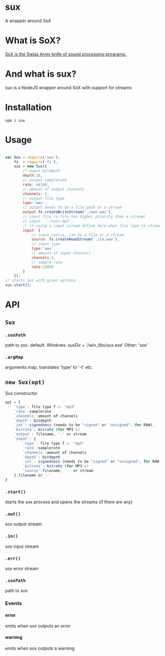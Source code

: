sux
===

A wrapper around SoX

What is SoX?
=====

[SoX is the Swiss Army knife of sound processing programs.](http://sox.sourceforge.net/)


And what is sux?
=====

sux is a NodeJS wrapper around SoX with support for streams

Installation
======

```
npm i sux
```

Usage
====

```javascript

var Sux = require('sux'),
	fs  = require('fs'),
	sux = new Sux({
		// ouput bitdepth
		depth:16,
		// output samplerate
		rate: 44100,
		// amount of output channels
		channels: 2,
		// output file type
		type:'wav',
		// output needs to be a file path or a stream
		output:fs.createWriteStream('./out.wav'),
		// input file (a file has higher priority then a stream)
		// input: './test.mp3',
		// if using a input stream define here what file type is streamed in
		input: {
			// input source, can be a file or a stream
			source: fs.createReadStream('./in.wav'),
			// input type
			type:'wav',
			// amount of input channels
			channels:1,
			// sample rate
			rate:22050
		}
	});
// starts SoX with given options
sux.start();

```

# API


## `Sux`


### `.soxPath`

path to sox.
default:
 Windows: suxDir + '/win_libs/sox.exe'
 Other: 'sox'

### `.argMap`

arguments map, translates 'type' to '-t' etc.

## `new Sux(opt)`

Sux constructor
```javascript
opt = {  
	`type`: file type f.x. "mp3"
	`rate`:samplerate  
	`channels`:amount of channels  
	`depth`: bitdepth  
	`int`: signedness (needs to be "signed" or "unsigned", for RAW),  
	`bitrate`: bitrate (for MP3's)  
	`output`: filename, '-' or stream
	`input`: {  
		`type`: file type f.x. "mp3"  
		`rate`:samplerate  
		`channels`:amount of channels  
		`depth`: bitdepth  
		`int`: signedness (needs to be "signed" or "unsigned", for RAW),  
		`bitrate`: bitrate (for MP3's)  
		`source`:filename, '-' or stream  
	},filename or '-'
}  
```

### `.start()`

starts the sox process and opens the streams (if there are any)

### `.out()`

sox output stream

### `.in()`

sox input stream

### `.err()`

sox error stream

### `.soxPath`

path to sox

### Events

#### error

emits when sox outputs an error

#### warning

emits when sox outputs a warning